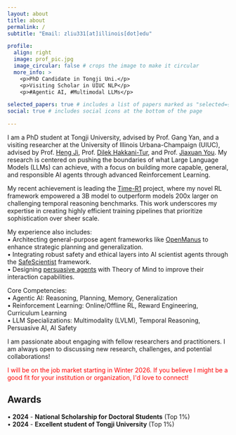 ```yaml
---
layout: about
title: about
permalink: /
subtitle: "Email: zliu331[at]illinois[dot]edu"

profile:
  align: right
  image: prof_pic.jpg
  image_circular: false # crops the image to make it circular
  more_info: >
    <p>PhD Candidate in Tongji Uni.</p>
    <p>Visiting Scholar in UIUC NLP</p>
    <p>#Agentic AI, #Multimodal LLMs</p>

selected_papers: true # includes a list of papers marked as "selected={true}"
social: true # includes social icons at the bottom of the page

---
```


I am a PhD student at Tongji University, advised by Prof. Gang Yan, and a visiting researcher at the University of Illinois Urbana-Champaign (UIUC), advised by Prof. [Heng Ji](https://blender.cs.illinois.edu/hengji.html), Prof. [Dilek Hakkani-Tur](https://siebelschool.illinois.edu/about/people/faculty/dilek), and Prof. [Jiaxuan You](https://cs.stanford.edu/people/jiaxuan/). My research is centered on pushing the boundaries of what Large Language Models (LLMs) can achieve, with a focus on building more capable, general, and responsible AI agents through advanced Reinforcement Learning.

My recent achievement is leading the [Time-R1](https://arxiv.org/abs/2505.13508) project, where my novel RL framework empowered a 3B model to outperform models 200x larger on challenging temporal reasoning benchmarks. This work underscores my expertise in creating highly efficient training pipelines that prioritize sophistication over sheer scale.

My experience also includes:  
• Architecting general-purpose agent frameworks like [OpenManus](https://github.com/FoundationAgents/OpenManus) to enhance strategic planning and generalization.  
• Integrating robust safety and ethical layers into AI scientist agents through the [SafeScientist](https://arxiv.org/abs/2505.23559) framework.  
• Designing [persuasive agents](https://arxiv.org/abs/2505.22961) with Theory of Mind to improve their interaction capabilities.

Core Competencies:  
• Agentic AI: Reasoning, Planning, Memory, Generalization  
• Reinforcement Learning: Online/Offline RL, Reward Engineering, Curriculum Learning  
• LLM Specializations: Multimodality (LVLM), Temporal Reasoning, Persuasive AI, AI Safety  

I am passionate about engaging with fellow researchers and practitioners. I am always open to discussing new research, challenges, and potential collaborations!

<span style="color: red;">I will be on the job market starting in Winter 2026. If you believe I might be a good fit for your institution or organization, I'd love to connect!</span>

## **Awards**

• **2024** - **National Scholarship for Doctoral Students** (Top 1%)  
• **2024** - **Excellent student of Tongji University** (Top 1%)
